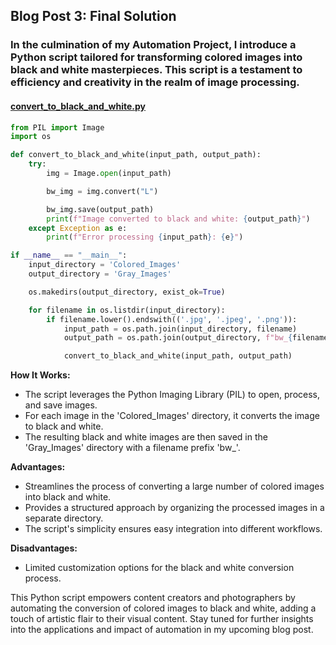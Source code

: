 ## Blog Post 3: Final Solution

### In the culmination of my Automation Project, I introduce a Python script tailored for transforming colored images into black and white masterpieces. This script is a testament to efficiency and creativity in the realm of image processing.

#### [convert_to_black_and_white.py](https://github.com/YourUsername/YourRepo/blob/main/convert_to_black_and_white.py)

```python
from PIL import Image
import os

def convert_to_black_and_white(input_path, output_path):
    try:
        img = Image.open(input_path)

        bw_img = img.convert("L")

        bw_img.save(output_path)
        print(f"Image converted to black and white: {output_path}")
    except Exception as e:
        print(f"Error processing {input_path}: {e}")

if __name__ == "__main__":
    input_directory = 'Colored_Images'
    output_directory = 'Gray_Images'

    os.makedirs(output_directory, exist_ok=True)

    for filename in os.listdir(input_directory):
        if filename.lower().endswith(('.jpg', '.jpeg', '.png')):
            input_path = os.path.join(input_directory, filename)
            output_path = os.path.join(output_directory, f"bw_{filename}")

            convert_to_black_and_white(input_path, output_path)
```

**How It Works:**
- The script leverages the Python Imaging Library (PIL) to open, process, and save images.
- For each image in the 'Colored_Images' directory, it converts the image to black and white.
- The resulting black and white images are then saved in the 'Gray_Images' directory with a filename prefix 'bw_'.

**Advantages:**
- Streamlines the process of converting a large number of colored images into black and white.
- Provides a structured approach by organizing the processed images in a separate directory.
- The script's simplicity ensures easy integration into different workflows.

**Disadvantages:**
- Limited customization options for the black and white conversion process.

This Python script empowers content creators and photographers by automating the conversion of colored images to black and white, adding a touch of artistic flair to their visual content. Stay tuned for further insights into the applications and impact of automation in my upcoming blog post.